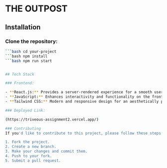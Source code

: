 # THE OUTPOST

## Installation

### Clone the repository:

   
   ```bash git clone https://github.com/chandra827/Triveous_assignment2.git
   ```bash cd your-project
   ```bash npm install
   ```bash npm run start
   

## Tech Stack

### Frontend:

- **React.js:** Provides a server-rendered experience for a smooth user interface.
- **JavaScript:** Enhances interactivity and functionality on the frontend.
- **Tailwind CSS:** Modern and responsive design for an aesthetically pleasing layout.

### Deployed Link:

(https://triveous-assignment2.vercel.app/)

### Contributing
If you'd like to contribute to this project, please follow these steps:

1. Fork the project.
2. Create a new branch.
3. Make your changes and commit them.
4. Push to your fork.
5. Submit a pull request.


